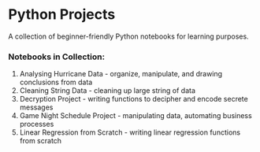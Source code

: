 # Python Projects

A collection of beginner-friendly Python notebooks for learning purposes.

### Notebooks in Collection:
1. Analysing Hurricane Data - organize, manipulate, and drawing conclusions from data
2. Cleaning String Data - cleaning up large string of data
3. Decryption Project - writing functions to decipher and encode secrete messages
4. Game Night Schedule Project - manipulating data, automating business processes
5. Linear Regression from Scratch - writing linear regression functions from scratch
